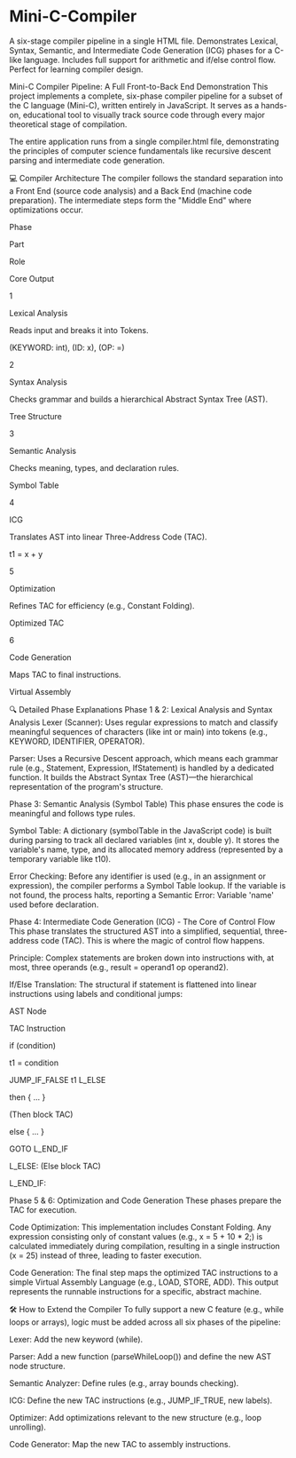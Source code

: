 # Mini-C-Compiler
A six-stage compiler pipeline in a single HTML file. Demonstrates Lexical, Syntax, Semantic, and Intermediate Code Generation (ICG) phases for a C-like language. Includes full support for arithmetic and if/else control flow. Perfect for learning compiler design. 

Mini-C Compiler Pipeline: A Full Front-to-Back End Demonstration
This project implements a complete, six-phase compiler pipeline for a subset of the C language (Mini-C), written entirely in JavaScript. It serves as a hands-on, educational tool to visually track source code through every major theoretical stage of compilation.

The entire application runs from a single compiler.html file, demonstrating the principles of computer science fundamentals like recursive descent parsing and intermediate code generation.

💻 Compiler Architecture
The compiler follows the standard separation into a Front End (source code analysis) and a Back End (machine code preparation). The intermediate steps form the "Middle End" where optimizations occur.

Phase

Part

Role

Core Output

1

Lexical Analysis

Reads input and breaks it into Tokens.

(KEYWORD: int), (ID: x), (OP: =) 

2

Syntax Analysis

Checks grammar and builds a hierarchical Abstract Syntax Tree (AST).

Tree Structure

3

Semantic Analysis

Checks meaning, types, and declaration rules.

Symbol Table

4

ICG

Translates AST into linear Three-Address Code (TAC).

t1 = x + y

5

Optimization

Refines TAC for efficiency (e.g., Constant Folding).

Optimized TAC

6

Code Generation

Maps TAC to final instructions.

Virtual Assembly

🔍 Detailed Phase Explanations
Phase 1 & 2: Lexical Analysis and Syntax Analysis
Lexer (Scanner): Uses regular expressions to match and classify meaningful sequences of characters (like int or main) into tokens (e.g., KEYWORD, IDENTIFIER, OPERATOR).

Parser: Uses a Recursive Descent approach, which means each grammar rule (e.g., Statement, Expression, IfStatement) is handled by a dedicated function. It builds the Abstract Syntax Tree (AST)—the hierarchical representation of the program's structure.

Phase 3: Semantic Analysis (Symbol Table)
This phase ensures the code is meaningful and follows type rules.

Symbol Table: A dictionary (symbolTable in the JavaScript code) is built during parsing to track all declared variables (int x, double y). It stores the variable's name, type, and its allocated memory address (represented by a temporary variable like t10).

Error Checking: Before any identifier is used (e.g., in an assignment or expression), the compiler performs a Symbol Table lookup. If the variable is not found, the process halts, reporting a Semantic Error: Variable 'name' used before declaration.

Phase 4: Intermediate Code Generation (ICG) - The Core of Control Flow
This phase translates the structured AST into a simplified, sequential, three-address code (TAC). This is where the magic of control flow happens.

Principle: Complex statements are broken down into instructions with, at most, three operands (e.g., result = operand1 op operand2).

If/Else Translation: The structural if statement is flattened into linear instructions using labels and conditional jumps:

AST Node

TAC Instruction

if (condition)

t1 = condition



JUMP_IF_FALSE t1 L_ELSE

then { ... }

(Then block TAC)

else { ... }

GOTO L_END_IF



L_ELSE: (Else block TAC)



L_END_IF:

Phase 5 & 6: Optimization and Code Generation
These phases prepare the TAC for execution.

Code Optimization: This implementation includes Constant Folding. Any expression consisting only of constant values (e.g., x = 5 + 10 * 2;) is calculated immediately during compilation, resulting in a single instruction (x = 25) instead of three, leading to faster execution.

Code Generation: The final step maps the optimized TAC instructions to a simple Virtual Assembly Language (e.g., LOAD, STORE, ADD). This output represents the runnable instructions for a specific, abstract machine.

🛠 How to Extend the Compiler
To fully support a new C feature (e.g., while loops or arrays), logic must be added across all six phases of the pipeline:

Lexer: Add the new keyword (while).

Parser: Add a new function (parseWhileLoop()) and define the new AST node structure.

Semantic Analyzer: Define rules (e.g., array bounds checking).

ICG: Define the new TAC instructions (e.g., JUMP_IF_TRUE, new labels).

Optimizer: Add optimizations relevant to the new structure (e.g., loop unrolling).

Code Generator: Map the new TAC to assembly instructions.